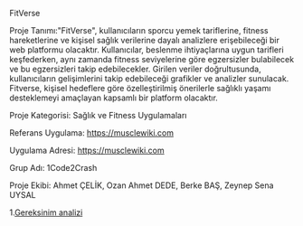 FitVerse

Proje Tanımı:"FitVerse", kullanıcıların sporcu yemek tariflerine, fitness hareketlerine ve kişisel sağlık verilerine dayalı analizlere erişebileceği bir web platformu olacaktır. Kullanıcılar, beslenme ihtiyaçlarına uygun tarifleri keşfederken, aynı zamanda fitness seviyelerine göre egzersizler bulabilecek ve bu egzersizleri takip edebilecekler. Girilen veriler doğrultusunda, kullanıcıların gelişimlerini takip edebileceği grafikler ve analizler sunulacak. Fitverse, kişisel hedeflere göre özelleştirilmiş önerilerle sağlıklı yaşamı desteklemeyi amaçlayan kapsamlı bir platform olacaktır.

Proje Kategorisi: Sağlık ve Fitness Uygulamaları

Referans Uygulama: https://musclewiki.com

Uygulama Adresi: https://musclewiki.com

Grup Adı: 1Code2Crash

Proje Ekibi: Ahmet ÇELİK, Ozan Ahmet DEDE, Berke BAŞ, Zeynep Sena UYSAL

1.[Gereksinim analizi](https://github.com/OAdede/FitVerse/blob/main/Gereksinim-Analizi.md)
